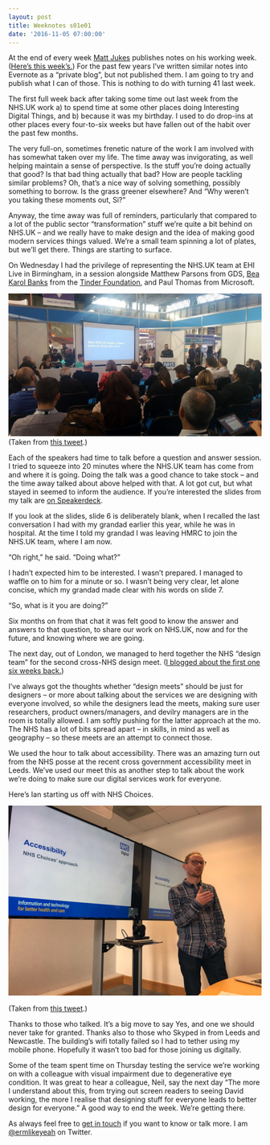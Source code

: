 ```yaml
---
layout: post
title: Weeknotes s01e01
date: '2016-11-05 07:00:00'
---
```

At the end of every week [Matt Jukes](https://twitter.com/jukesie) publishes notes on his working week. ([Here’s this week’s.](https://productforthepeople.xyz/weeknotes-s3e08-7974c08a2b20#.u16dwx78y)) For the past few years I’ve written similar notes into Evernote as a “private blog”, but not published them. I am going to try and publish what I can of those. This is nothing to do with turning 41 last week.

The first full week back after taking some time out last week from the NHS.UK work a) to spend time at some other places doing Interesting Digital Things, and b) because it was my birthday. I used to do drop-ins at other places every four-to-six weeks but have fallen out of the habit over the past few months.

The very full-on, sometimes frenetic nature of the work I am involved with has somewhat taken over my life. The time away was invigorating, as well helping maintain a sense of perspective. Is the stuff you’re doing actually that good? Is that bad thing actually that bad? How are people tackling similar problems? Oh, that’s a nice way of solving something, possibly something to borrow. Is the grass greener elsewhere? And “Why weren’t you taking these moments out, Si?”

Anyway, the time away was full of reminders, particularly that compared to a lot of the public sector “transformation” stuff we’re quite a bit behind on NHS.UK – and we really have to make design and the idea of making good modern services things valued. We’re a small team spinning a lot of plates, but we’ll get there. Things are starting to surface.

On Wednesday I had the privilege of representing the NHS.UK team at EHI Live in Birmingham, in a session alongside Matthew Parsons from GDS, [Bea Karol Banks](https://twitter.com/beatricelucy) from the [Tinder Foundation](//www.tinker.org), and Paul Thomas from Microsoft.

![](/assets/ehi-live-2016.jpg)
(Taken from [this tweet]().)

Each of the speakers had time to talk before a question and answer session. I tried to squeeze into 20 minutes where the NHS.UK team has come from and where it is going. Doing the talk was a good chance to take stock – and the time away talked about above helped with that. A lot got cut, but what stayed in seemed to inform the audience. If you’re interested the slides from my talk are [on Speakerdeck](//speakerdeck.com/idlesi/nhs-dot-uk-ehi-live).

If you look at the slides, slide 6 is deliberately blank, when I recalled the last conversation I had with my grandad earlier this year, while he was in hospital. At the time I told my grandad I was leaving HMRC to join the NHS.UK team, where I am now.

“Oh right,” he said. “Doing what?”

I hadn’t expected him to be interested. I wasn’t prepared. I managed to waffle on to him for a minute or so. I wasn’t being very clear, let alone concise, which my grandad made clear with his words on slide 7.

“So, what is it you are doing?”

Six months on from that chat it was felt good to know the answer and answers to that question, to share our work on NHS.UK, now and for the future, and knowing where we are going.

The next day, out of London, we managed to herd together the NHS “design team” for the second cross-NHS design meet. ([I blogged about the first one six weeks back.](https://medium.com/@ermlikeyeah/getting-people-together-2abea8f542d4#.ovmcg13sx))

I’ve always got the thoughts whether “design meets” should be just for designers – or more about talking about the services we are designing with everyone involved, so while the designers lead the meets, making sure user researchers, product owners/managers, and devilry managers are in the room is totally allowed. I am softly pushing for the latter approach at the mo. The NHS has a lot of bits spread apart – in skills, in mind as well as geography – so these meets are an attempt to connect those.

We used the hour to talk about accessibility. There was an amazing turn out from the NHS posse at the recent cross government accessibility meet in Leeds. We’ve used our meet this as another step to talk about the work we’re doing to make sure our digital services work for everyone.

Here’s Ian starting us off with NHS Choices.

![](/assets/cross-nhs-design-2.jpg)

(Taken from [this tweet](https://twitter.com/ermlikeyeah/status/794177667843162112).)

Thanks to those who talked. It’s a big move to say Yes, and one we should never take for granted. Thanks also to those who Skyped in from Leeds and Newcastle. The building’s wifi totally failed so I had to tether using my mobile phone. Hopefully it wasn’t too bad for those joining us digitally.

Some of the team spent time on Thursday testing the service we’re working on with a colleague with visual impairment due to degenerative eye condition. It was great to hear a colleague, Neil, say the next day “The more I understand about this, from trying out screen readers to seeing David working, the more I realise that designing stuff for everyone leads to better design for everyone.” A good way to end the week. We’re getting there.

As always feel free to [get in touch](/contact) if you want to know or talk more. I am [@ermlikeyeah](//www.twitter.com/ermlikeyeah) on Twitter.
